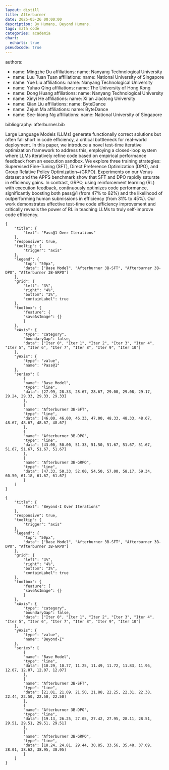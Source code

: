 ```yaml
---
layout: distill
title: Afterburner
date: 2025-05-26 00:00:00
description: By Humans, Beyond Humans.
tags: math code
categories: academia
chart:
  echarts: true
pseudocode: true
---
```


authors:
  - name: Mingzhe Du
    affiliations:
      name: Nanyang Technological University
  - name: Luu Tuan Tuan
    affiliations:
      name: National University of Singapore
  - name: Yue Liu
    affiliations:
      name: Nanyang Technological University
  - name: Yuhao Qing
    affiliations:
      name: The University of Hong Kong
  - name: Dong Huang
    affiliations:
      name: Nanyang Technological University
  - name: Xinyi He
    affiliations:
      name: Xi'an Jiaotong University
  - name: Qian Liu
    affiliations:
      name: ByteDance
  - name: Zejun Ma
    affiliations:
      name: ByteDance
  - name: See-kiong Ng
    affiliations:
      name: National University of Singapore

bibliography: afterburner.bib

Large Language Models (LLMs) generate functionally correct solutions but often fall short in code efficiency, a critical bottleneck for real-world deployment. In this paper, we introduce a novel test-time iterative optimization framework to address this, employing a closed-loop system where LLMs iteratively refine code based on empirical performance feedback from an execution sandbox. We explore three training strategies: Supervised Fine-Tuning (SFT), Direct Preference Optimization (DPO), and Group Relative Policy Optimization~(GRPO). Experiments on our Venus dataset and the APPS benchmark show that SFT and DPO rapidly saturate in efficiency gains. In contrast, GRPO, using reinforcement learning (RL) with execution feedback, continuously optimizes code performance, significantly boosting both pass@1 (from 47% to 62%) and the likelihood of outperforming human submissions in efficiency (from 31% to 45%). Our work demonstrates effective test-time code efficiency improvement and critically reveals the power of RL in teaching LLMs to truly self-improve code efficiency.

```echarts
{
    "title": {
        "text": "Pass@1 Over Iterations"
    },
    "responsive": true,
    "tooltip": {
        "trigger": "axis"
    },
    "legend": {
        "top": "50px",
        "data": ["Base Model", "Afterburner 3B-SFT", "Afterburner 3B-DPO", "Afterburner 3B-GRPO"]
    },
    "grid": {
        "left": "3%",
        "right": "4%",
        "bottom": "3%",
        "containLabel": true
    },
    "toolbox": {
        "feature": {
        "saveAsImage": {}
        }
    },
    "xAxis": {
        "type": "category",
        "boundaryGap": false,
        "data": ["Iter 0", "Iter 1", "Iter 2", "Iter 3", "Iter 4", "Iter 5", "Iter 6", "Iter 7", "Iter 8", "Iter 9", "Iter 10"]
    },
    "yAxis": {
        "type": "value",
        "name": "Pass@1"
    },
    "series": [
        {
        "name": "Base Model",
        "type": "line",
        "data": [27.99, 28.33, 28.67, 28.67, 29.00, 29.08, 29.17, 29.24, 29.33, 29.33, 29.33]
        },
        {
        "name": "Afterburner 3B-SFT",
        "type": "line",
        "data": [46.00, 46.00, 46.33, 47.00, 48.33, 48.33, 48.67, 48.67, 48.67, 48.67, 48.67]
        },
        {
        "name": "Afterburner 3B-DPO",
        "type": "line",
        "data": [43.00, 50.00, 51.33, 51.50, 51.67, 51.67, 51.67, 51.67, 51.67, 51.67, 51.67]
        },
        {
        "name": "Afterburner 3B-GRPO",
        "type": "line",
        "data": [47.33, 50.33, 52.00, 54.50, 57.00, 58.17, 59.34, 60.50, 61.18, 61.67, 61.67]
        }
    ]
}
```

```echarts
{
    "title": {
        "text": "Beyond-I Over Iterations"
    },
    "responsive": true,
    "tooltip": {
        "trigger": "axis"
    },
    "legend": {
        "top": "50px",
        "data": ["Base Model", "Afterburner 3B-SFT", "Afterburner 3B-DPO", "Afterburner 3B-GRPO"]
    },
    "grid": {
        "left": "3%",
        "right": "4%",
        "bottom": "3%",
        "containLabel": true
    },
    "toolbox": {
        "feature": {
        "saveAsImage": {}
        }
    },
    "xAxis": {
        "type": "category",
        "boundaryGap": false,
        "data": ["Iter 0", "Iter 1", "Iter 2", "Iter 3", "Iter 4", "Iter 5", "Iter 6", "Iter 7", "Iter 8", "Iter 9", "Iter 10"]
    },
    "yAxis": {
        "type": "value",
        "name": "Beyond-I"
    },
    "series": [
        {
        "name": "Base Model",
        "type": "line",
        "data": [10.29, 10.77, 11.25, 11.49, 11.72, 11.83, 11.96, 12.07, 12.07, 12.07, 12.07]
        },
        {
        "name": "Afterburner 3B-SFT",
        "type": "line",
        "data": [21.01, 21.09, 21.50, 21.88, 22.25, 22.31, 22.38, 22.44, 22.50, 22.50, 22.50]
        },
        {
        "name": "Afterburner 3B-DPO",
        "type": "line",
        "data": [19.13, 26.25, 27.05, 27.42, 27.95, 28.11, 28.51, 29.51, 29.51, 29.51, 29.51]
        },
        {
        "name": "Afterburner 3B-GRPO",
        "type": "line",
        "data": [18.24, 24.81, 29.44, 30.85, 33.56, 35.48, 37.09, 38.01, 38.62, 38.95, 38.95]
        }
    ]
}
```
